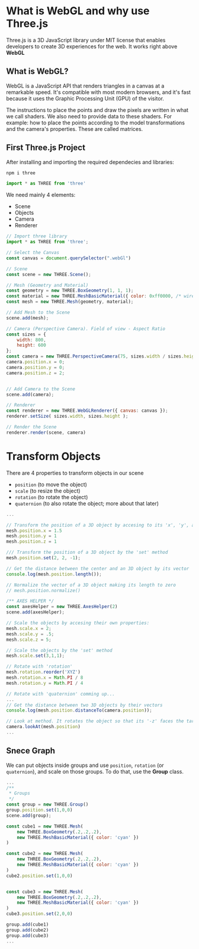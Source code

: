 # What is WebGL and why use Three.js
Three.js is a 3D JavaScript library under MIT license that enables developers to create 3D experiences for the web. It works right above **WebGL**

## What is WebGL?
WebGL is a JavaScript API that renders triangles in a canvas at a remarkable speed. It's compatible with most modern browsers, and it's fast because it uses the Graphic Processing Unit (GPU) of the visitor.

The instructions to place the points and draw the pixels are written in what we call shaders. We also need to provide data to these shaders. For example: how to place the points according to the model transformations and the camera's properties. These are called matrices.

## First Three.js Project
After installing and importing the required dependecies and libraries:
```sh
npm i three
```

```js
import * as THREE from 'three'
```

We need mainly 4 elements: 
- Scene
- Objects
- Camera
- Renderer

```js
// Import three library
import * as THREE from 'three';

// Select the Canvas
const canvas = document.querySelector(".webGl")

// Scene
const scene = new THREE.Scene();

// Mesh (Geometry and Material)
const geometry = new THREE.BoxGeometry(1, 1, 1);
const material = new THREE.MeshBasicMaterial({ color: 0xff0000, /* wireframe: true */ });
const mesh = new THREE.Mesh(geometry, material);

// Add Mesh to the Scene
scene.add(mesh);

// Camera (Perspective Camera). Field of view - Aspect Ratio 
const sizes = {
    width: 800,
    height: 600
};
const camera = new THREE.PerspectiveCamera(75, sizes.width / sizes.height);
camera.position.x = 0;
camera.position.y = 0;
camera.position.z = 2;


// Add Camera to the Scene
scene.add(camera);

// Renderer
const renderer = new THREE.WebGLRenderer({ canvas: canvas });
renderer.setSize( sizes.width, sizes.height ); 

// Render the Scene
renderer.render(scene, camera)
```

# Transform Objects
There are 4 properties to transform objects in our scene
- `position` (to move the object)
- `scale` (to resize the object)
- `rotation` (to rotate the object)
- `quaternion` (to also rotate the object; more about that later)

```js
...

// Transform the position of a 3D object by accesing to its 'x', 'y', and 'z' properties
mesh.position.x = 1.5
mesh.position.y = 1
mesh.position.z = 1

/// Transform the position of a 3D object by the 'set' method
mesh.position.set(2, 2, -1);

// Get the distance between the center and an 3D object by its vector
console.log(mesh.position.length());

// Normalize the vector of a 3D object making its length to zero
// mesh.position.normalize()

/** AXES HELPER */
const axesHelper = new THREE.AxesHelper(2)
scene.add(axesHelper);

// Scale the objects by accesing their own properties:
mesh.scale.x = 2;
mesh.scale.y = .5;
mesh.scale.z = 5;

// Scale the objects by the 'set' method
mesh.scale.set(3,1,1);

// Rotate with 'rotation' 
mesh.rotation.reorder('XYZ')
mesh.rotation.x = Math.PI / 8
mesh.rotation.y = Math.PI / 4

// Rotate with 'quaternion' comming up...
...
// Get the distance between two 3D objects by their vectors
console.log(mesh.position.distanceTo(camera.position));

// Look at method. It rotates the object so that its '-z' faces the target you provided
camera.lookAt(mesh.position)
...
```

## Snece Graph
We can put objects inside groups and use `position`, `rotation` (or `quaternion`), and scale on those groups. To do that, use the **Group** class.
```js
...
/**
 * Groups
 */
const group = new THREE.Group()
group.position.set(1,0,0)
scene.add(group);

const cube1 = new THREE.Mesh(
    new THREE.BoxGeometry(.2,.2,.2),
    new THREE.MeshBasicMaterial({ color: 'cyan' })
)

const cube2 = new THREE.Mesh(
    new THREE.BoxGeometry(.2,.2,.2),
    new THREE.MeshBasicMaterial({ color: 'cyan' })
)
cube2.position.set(1,0,0)


const cube3 = new THREE.Mesh(
    new THREE.BoxGeometry(.2,.2,.2),
    new THREE.MeshBasicMaterial({ color: 'cyan' })
)
cube3.position.set(2,0,0)

group.add(cube1)
group.add(cube2)
group.add(cube3)
...
```